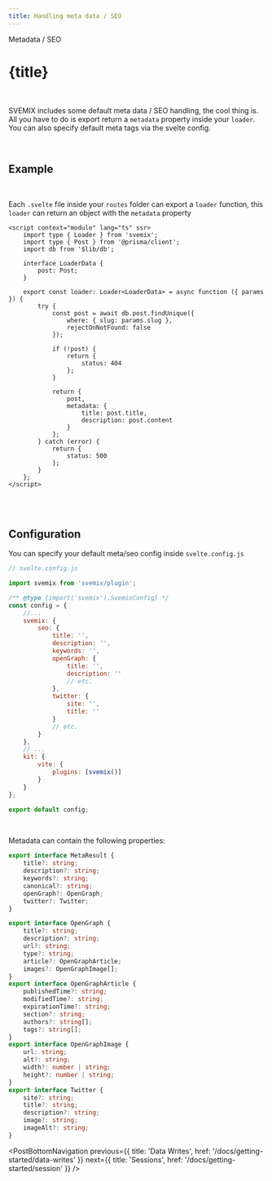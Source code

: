 ```yaml
---
title: Handling meta data / SEO
---
```


<script context="module">
	export const prerender = true;
</script>
<script>
	import PostBottomNavigation from "../../../components/PostBottomNavigation.svelte";
</script>

<p class="mb-4 leading-6 font-semibold text-sky-300">Metadata / SEO</p>

# {title}

<br>

SVEMIX includes some default meta data / SEO handling, the cool thing is. All you have to do is export return a `metadata` property inside your `loader`.
You can also specify default meta tags via the svelte config.

<br>

<h2 id="example">Example</h2>

<br>

Each `.svelte` file inside your `routes` folder can export a `loader` function, this `loader` can return an object with the `metadata` property

```svelte
<script context="module" lang="ts" ssr>
	import type { Loader } from 'svemix';
	import type { Post } from '@prisma/client';
	import db from '$lib/db';

	interface LoaderData {
		post: Post;
	}

	export const loader: Loader<LoaderData> = async function ({ params }) {
		try {
			const post = await db.post.findUnique({
				where: { slug: params.slug },
				rejectOnNotFound: false
			});

			if (!post) {
				return {
					status: 404
				};
			}

			return {
				post,
				metadata: {
					title: post.title,
					description: post.content
				}
			};
		} catch (error) {
			return {
				status: 500
			};
		}
	};
</script>
```

<br>
<br>

<h2 id="configuration">Configuration</h2>

You can specify your default meta/seo config inside `svelte.config.js`

```js
// svelte.config.js

import svemix from 'svemix/plugin';

/** @type {import('svemix').SvemixConfig} */
const config = {
	//...
	svemix: {
		seo: {
			title: '',
			description: '',
			keywords: '',
			openGraph: {
				title: '',
				description: ''
				// etc.
			},
			twitter: {
				site: '',
				title: ''
			}
			// etc.
		}
	},
	// ...
	kit: {
		vite: {
			plugins: [svemix()]
		}
	}
};

export default config;
```

<br>

Metadata can contain the following properties:

```ts
export interface MetaResult {
	title?: string;
	description?: string;
	keywords?: string;
	canonical?: string;
	openGraph?: OpenGraph;
	twitter?: Twitter;
}

export interface OpenGraph {
	title?: string;
	description?: string;
	url?: string;
	type?: string;
	article?: OpenGraphArticle;
	images?: OpenGraphImage[];
}
export interface OpenGraphArticle {
	publishedTime?: string;
	modifiedTime?: string;
	expirationTime?: string;
	section?: string;
	authors?: string[];
	tags?: string[];
}
export interface OpenGraphImage {
	url: string;
	alt?: string;
	width?: number | string;
	height?: number | string;
}
export interface Twitter {
	site?: string;
	title?: string;
	description?: string;
	image?: string;
	imageAlt?: string;
}
```

<PostBottomNavigation
previous={{ title: 'Data Writes', href: '/docs/getting-started/data-writes' }}
next={{ title: 'Sessions', href: '/docs/getting-started/session'  }}
/>
